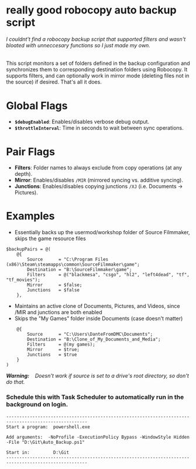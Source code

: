 # really good robocopy auto backup script

###### I couldnt't find a robocopy backup script that supported filters and wasn't bloated with unneccesary functions so I just made my own.
This script monitors a set of folders defined in the backup configuration and synchronizes them to corresponding destination folders using Robocopy. It supports filters, and can optionally work in mirror mode (deleting files not in the source) if desired. That's all it does.
   
# Global Flags

- **`$debugEnabled`**: Enables/disables verbose debug output.
- **`$throttleInterval`**: Time in seconds to wait between sync operations.

# Pair Flags

- **Filters**: Folder names to always exclude from copy operations (at any depth).
- **Mirror**: Enables/disables `/MIR` (mirrored syncing vs. additive syncing).
- **Junctions**: Enables/disables copying junctions `/XJ` (i.e. Documents → Pictures).

# Examples
- Essentially backs up the usermod/workshop folder of Source Filmmaker, skips the game resource files
```
$backupPairs = @(    
    @{         
        Source      = "C:\Program Files (x86)\Steam\steamapps\common\SourceFilmmaker\game";         
        Destination = "B:\SourceFilmmaker\game";         
        Filters     = @("blackmesa", "csgo", "hl2", "left4dead", "tf", "tf_movies");         
        Mirror      = $false;         
        Junctions   = $false    
    },
```
- Maintains an active clone of Documents, Pictures, and Videos, since /MIR and junctions are both enabled
- Skips the "My Games" folder inside Documents (case doesn't matter)
```
    @{         
        Source      = "C:\Users\DanteFromDMC\Documents";         
        Destination = "B:\Clone_of_My_Documents_and_Media";         
        Filters     = @(my games);         
        Mirror      = $true;         
        Junctions   = $true    
    }
)
```


_**Warning:**    Doesn't work if source is set to a drive's root directory, so don't do that._

### Schedule this with Task Scheduler to automatically run in the background on login.
```
-----------------------------------------------------------------------------------------------------
Start a program:  powershell.exe

Add arguments:  -NoProfile -ExecutionPolicy Bypass -WindowStyle Hidden -File "D:\Git\Auto_Backup.ps1"

Start in:         D:\Git
-----------------------------------------------------------------------------------------------------
```
